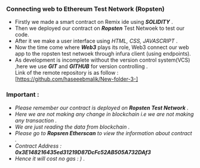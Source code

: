 ### Connecting web to Ethereum Test Network (Ropsten)

 - Firstly we made a smart contract on Remix ide using ***SOLIDITY*** .
 - Then we deployed our contract on ***Ropsten*** Test Netwoek to test our code.
 - After it we make a user interface using *HTML, CSS, JAVASCRIPT* .
 - Now the time come where ***Web3*** plays its role, Web3 connect our web app to the ropsten test netwoek through infura client (using endpoints).
 - As development is incomplete without the version control system(VCS) ,here we use ***GIT*** and ***GITHUB*** for version controlling .    
   Link of the remote repository is as follow : [https://github.com/haseeebmalik/New-folder-3-] 
   
 ### Important :
  - *Please remember our contract is deployed on ***Ropsten Test Network*** .*
  - *Here we are not making any change in blockchain i.e we are not making any transaction .*
  - *We are just reading the data from blockchain .*
  - *Please go to ***Ropsren Etherscan*** to view the information about contract .* 
  - *Contract Address : ***0x3E148216435ed31219D87DcFc52AB505A732DAf3****
  - *Hence it will cost no gas : )  .*
